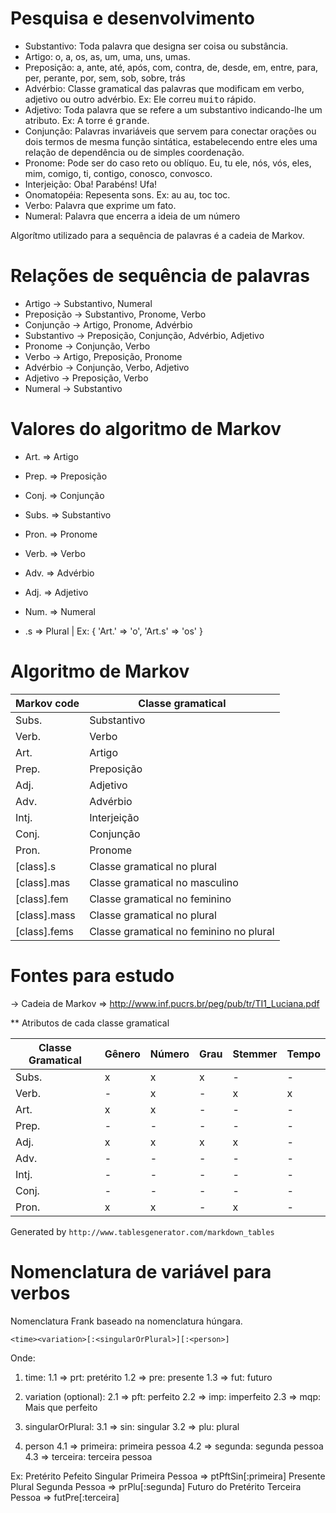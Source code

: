 Pesquisa e desenvolvimento
========

* Substantivo: Toda palavra que designa ser coisa ou substância.
* Artigo: o, a, os, as, um, uma, uns, umas.
* Preposição: a, ante, até, após, com, contra, de, desde, em, entre, para, per, perante, por, sem, sob, sobre, trás
* Advérbio: Classe gramatical das palavras que modificam em verbo, adjetivo ou outro advérbio. Ex: Ele correu <tt>muito</tt> rápido.
* Adjetivo: Toda palavra que se refere a um substantivo indicando-lhe um atributo. Ex: A torre é <tt>grande</tt>.
* Conjunção: Palavras invariáveis que servem para conectar orações ou dois termos de mesma função sintática, estabelecendo entre eles uma relação de dependência ou de simples coordenação.
* Pronome: Pode ser do caso reto ou oblíquo. Eu, tu ele, nós, vós, eles, mim, comigo, ti, contigo, conosco, convosco.
* Interjeição: Oba! Parabéns! Ufa!
* Onomatopéia: Repesenta sons. Ex: au au, toc toc.
* Verbo: Palavra que exprime um fato.
* Numeral: Palavra que encerra a ideia de um número

Algorítmo utilizado para a sequência de palavras é a cadeia de Markov.

Relações de sequência de palavras
========

* Artigo -> Substantivo, Numeral
* Preposição -> Substantivo, Pronome, Verbo
* Conjunção -> Artigo, Pronome, Advérbio
* Substantivo -> Preposição, Conjunção, Advérbio, Adjetivo
* Pronome -> Conjunção, Verbo
* Verbo -> Artigo, Preposição, Pronome
* Advérbio -> Conjunção, Verbo, Adjetivo
* Adjetivo -> Preposição, Verbo
* Numeral -> Substantivo

Valores do algoritmo de Markov
========

* Art.  => Artigo
* Prep. => Preposição
* Conj. => Conjunção
* Subs. => Substantivo
* Pron. => Pronome
* Verb. => Verbo
* Adv.  => Advérbio
* Adj.  => Adjetivo
* Num.  => Numeral

* <rule>.s => Plural | Ex: { 'Art.' => 'o', 'Art.s' => 'os' }

Algoritmo de Markov
========
| Markov code  | Classe gramatical                       |
|--------------|-----------------------------------------|
| Subs.        | Substantivo                             |
| Verb.        | Verbo                                   |
| Art.         | Artigo                                  |
| Prep.        | Preposição                              |
| Adj.         | Adjetivo                                |
| Adv.         | Advérbio                                |
| Intj.        | Interjeição                             |
| Conj.        | Conjunção                               |
| Pron.        | Pronome                                 |
| [class].s    | Classe gramatical no plural             |
| [class].mas  | Classe gramatical no masculino          |
| [class].fem  | Classe gramatical no feminino           |
| [class].mass | Classe gramatical no plural             |
| [class].fems | Classe gramatical no feminino no plural |

Fontes para estudo
========
-> Cadeia de Markov => http://www.inf.pucrs.br/peg/pub/tr/TI1_Luciana.pdf

** Atributos de cada classe gramatical

| Classe Gramatical | Gênero | Número | Grau | Stemmer | Tempo |
|-------------------|--------|--------|------|---------|-------|
| Subs.             | x      | x      | x    | -       | -     |
| Verb.             | -      | x      | -    | x       | x     |
| Art.              | x      | x      | -    | -       | -     |
| Prep.             | -      | -      | -    | -       | -     |
| Adj.              | x      | x      | x    | x       | -     |
| Adv.              | -      | -      | -    | -       | -     |
| Intj.             | -      | -      | -    | -       | -     |
| Conj.             | -      | -      | -    | -       | -     |
| Pron.             | x      | x      | -    | x       | -     |

Generated by `http://www.tablesgenerator.com/markdown_tables`

Nomenclatura de variável para verbos
====================================

Nomenclatura Frank baseado na nomenclatura húngara.

```<time><variation>[:<singularOrPlural>][:<person>]```

Onde:
1. time:
1.1 => prt: pretérito
1.2 => pre: presente
1.3 => fut: futuro

2. variation (optional):
2.1 => pft: perfeito
2.2 => imp: imperfeito
2.3 => mqp: Mais que perfeito

3. singularOrPlural:
3.1 => sin: singular
3.2 => plu: plural

4. person
4.1 => primeira: primeira pessoa
4.2 => segunda: segunda pessoa
4.3 => terceira: terceira pessoa

Ex: Pretérito Pefeito Singular Primeira Pessoa => ptPftSin[:primeira]
Presente Plural Segunda Pessoa             => prPlu[:segunda]
Futuro do Pretérito Terceira Pessoa        => futPre[:terceira]
